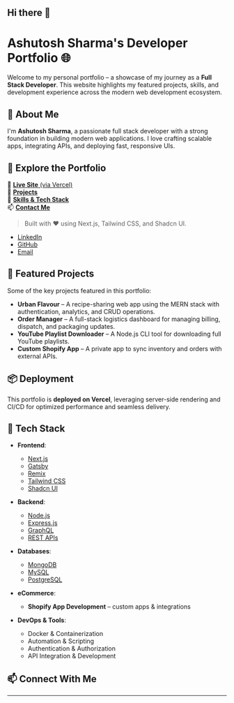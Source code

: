## Hi there 👋
# Ashutosh Sharma's Developer Portfolio 🌐

Welcome to my personal portfolio – a showcase of my journey as a **Full Stack Developer**. This website highlights my featured projects, skills, and development experience across the modern web development ecosystem.

## 🧠 About Me

I'm **Ashutosh Sharma**, a passionate full stack developer with a strong foundation in building modern web applications. I love crafting scalable apps, integrating APIs, and deploying fast, responsive UIs.

## 📁 Explore the Portfolio

🔗 [**Live Site** (via Vercel)](https://ashutoshsharma.vercel.app)  
📁 [**Projects**](https://ashutoshsharma.vercel.app/projects)  
🧠 [**Skills & Tech Stack**](https://ashutoshsharma.vercel.app/skills)  
📫 [**Contact Me**](https://ashutoshsharma.vercel.app/contact)

> Built with ❤️ using Next.js, Tailwind CSS, and Shadcn UI.

- [LinkedIn](https://www.linkedin.com/in/asharma73)
- [GitHub](https://github.com/dev-ashutoshsharma)
- [Email](mailto:asharma89505@gmail.com)

## 🧩 Featured Projects

Some of the key projects featured in this portfolio:

- **Urban Flavour** – A recipe-sharing web app using the MERN stack with authentication, analytics, and CRUD operations.
- **Order Manager** – A full-stack logistics dashboard for managing billing, dispatch, and packaging updates.
- **YouTube Playlist Downloader** – A Node.js CLI tool for downloading full YouTube playlists.
- **Custom Shopify App** – A private app to sync inventory and orders with external APIs.


## 📦 Deployment

This portfolio is **deployed on Vercel**, leveraging server-side rendering and CI/CD for optimized performance and seamless delivery.
## 🚀 Tech Stack

- **Frontend**:  
  - [Next.js](https://nextjs.org/)  
  - [Gatsby](https://www.gatsbyjs.com/)  
  - [Remix](https://remix.run/)  
  - [Tailwind CSS](https://tailwindcss.com/)  
  - [Shadcn UI](https://ui.shadcn.com)

- **Backend**:  
  - [Node.js](https://nodejs.org/)  
  - [Express.js](https://expressjs.com/)  
  - [GraphQL](https://graphql.org/)  
  - [REST APIs](https://restfulapi.net/)

- **Databases**:  
  - [MongoDB](https://www.mongodb.com/)  
  - [MySQL](https://www.mysql.com/)  
  - [PostgreSQL](https://www.postgresql.org/)

- **eCommerce**:  
  - **Shopify App Development** – custom apps & integrations

- **DevOps & Tools**:  
  - Docker & Containerization  
  - Automation & Scripting  
  - Authentication & Authorization  
  - API Integration & Development  
## 📫 Connect With Me



---



<!--
**dev-ashutoshsharma/dev-ashutoshsharma** is a ✨ _special_ ✨ repository because its `README.md` (this file) appears on your GitHub profile.

Here are some ideas to get you started:

- 🔭 I’m currently working on ...
- 🌱 I’m currently learning ...
- 👯 I’m looking to collaborate on ...
- 🤔 I’m looking for help with ...
- 💬 Ask me about ...
- 📫 How to reach me: ...
- 😄 Pronouns: ...
- ⚡ Fun fact: ...
-->
